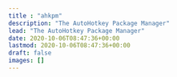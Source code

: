 ```yaml
---
title : "ahkpm"
description: "The AutoHotkey Package Manager"
lead: "The AutoHotkey Package Manager"
date: 2020-10-06T08:47:36+00:00
lastmod: 2020-10-06T08:47:36+00:00
draft: false
images: []
---
```

